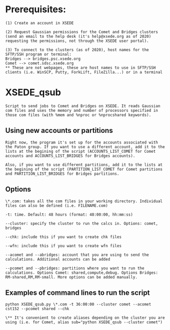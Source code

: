 # Prerequisites:
    (1) Create an account in XSEDE

    (2) Request Gaussian permissions for the Comet and Bridges clusters (send an email to the help desk (it's help@xsede.org as of 2020) requesting the permissions, not through the XSEDE user portal). 

    (3) To connect to the clusters (as of 2020), host names for the SFTP/SSH program or terminal:
    Bridges --> bridges.psc.xsede.org
    Comet --> comet.sdsc.xsede.org
    ** These are not webpages, these are host names to use in SFTP/SSH clients (i.e. WinSCP, Putty, ForkLift, FileZilla...) or in a terminal


# XSEDE_qsub
    Script to send jobs to Comet and Bridges on XSEDE. It reads Gaussian com files and uses the memory and number of processors specified in those com files (with %mem and %nproc or %nprocshared keywords).

## Using new accounts or partitions
    Right now, the program it's set up for the accounts associated with the Paton group. If you want to use a different account, add it to the lists at the begining of the script (ACCOUNTS_LIST_COMET for Comet accounts and ACCOUNTS_LIST_BRIDGES for Bridges accounts).

    Also, if you want to use different partitions, add it to the lists at the begining of the script (PARTITION_LIST_COMET for Comet partitions and PARTITION_LIST_BRIDGES for Bridges partitions.

## Options
    \*.com: takes all the com files in your working directory. Individual files can also be defined (i.e. FILENAME.com) 

    -t: time. Default: 48 hours (format: 48:00:00, hh:mm:ss)

    --cluster: specify the cluster to run the calcs in. Options: comet, bridges

    --chk: include this if you want to create chk files

    --wfn: include this if you want to create wfn files

    --acomet and --abridges: account that you are using to send the calculations. Additional accounts can be added

    --pcomet and --pbridges: partitions where you want to run the calculations. Options Comet: shared,compute,debug. Options Bridges: RM-shared,RM,RM-small. More options can be added manually.

## Examples of command lines to run the script
    python XSEDE_qsub.py \*.com -t 36:00:00 --cluster comet --acomet cst152 --pcomet shared --chk

    \** It's convenient to create aliases depending on the cluster you are using (i.e. for Comet, alias sub="python XSEDE_qsub --cluster comet")
